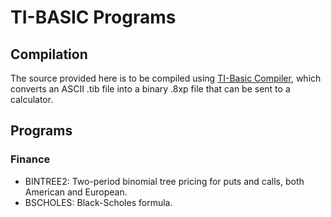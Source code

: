 TI-BASIC Programs
=================

## Compilation

The source provided here is to be compiled using [TI-Basic Compiler](http://tibasic.sourceforge.net/), which converts an ASCII .tib file into a binary .8xp file that can be sent to a calculator.

## Programs

### Finance

- BINTREE2: Two-period binomial tree pricing for puts and calls, both American and European.
- BSCHOLES: Black-Scholes formula.

